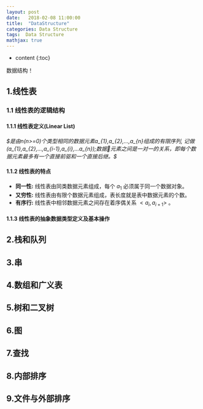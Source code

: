 ```yaml
---
layout: post
date:   2018-02-08 11:00:00
title:  "DataStructure"
categories: Data Structure
tags:  Data Structure
mathjax: true
---
```


* content
{:toc}

数据结构！





## 1.线性表
### 1.1 线性表的逻辑结构
#### 1.1.1 线性表定义(Linear List)
*$是由n(n>=0)个类型相同的数据元素a_{1},a_{2},...,a_{n}组成的有限序列, 记做(a_{1},a_{2},...,a_{i-1},a_{i},...a_{n});数据元素之间是一对一的关系，即每个数据元素最多有一个直接前驱和一个直接后继。$*

#### 1.1.2 线性表的特点
* **同一性:** 线性表由同类数据元素组成，每个 $a_{1}$ 必须属于同一个数据对象。
* **又穷性:** 线性表由有限个数据元素组成，表长度就是表中数据元素的个数。
* **有序行:** 线性表中相邻数据元素之间存在着序偶关系 $<a_{i},a_{i+1}>$ 。

#### 1.1.3 线性表的抽象数据类型定义及基本操作


## 2.栈和队列
## 3.串
## 4.数组和广义表
## 5.树和二叉树
## 6.图
## 7.查找
## 8.内部排序
## 9.文件与外部排序
